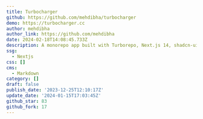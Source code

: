 ```yaml
---
title: Turbocharger
github: https://github.com/mehdibha/turbocharger
demo: https://turbocharger.cc
author: mehdibha
author_link: https://github.com/mehdibha
date: 2024-02-18T14:08:45.733Z
description: A monorepo app built with Turborepo, Next.js 14, shadcn-ui, stripe, and more.
ssg:
  - Nextjs
css: []
cms:
  - Markdown
category: []
draft: false
publish_date: '2023-12-25T12:10:17Z'
update_date: '2024-01-15T17:03:45Z'
github_star: 83
github_fork: 17
---
```

